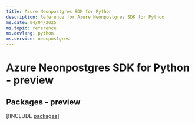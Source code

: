 ```yaml
---
title: Azure Neonpostgres SDK for Python
description: Reference for Azure Neonpostgres SDK for Python
ms.date: 04/04/2025
ms.topic: reference
ms.devlang: python
ms.service: neonpostgres
---
```

# Azure Neonpostgres SDK for Python - preview
## Packages - preview
[!INCLUDE [packages](neonpostgres-index.md)]